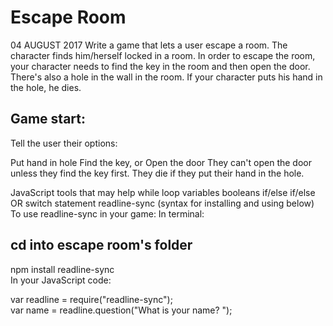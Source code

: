 # Escape Room
04 AUGUST 2017
Write a game that lets a user escape a room. The character finds him/herself locked in a room. In order to escape the room, your character needs to find the key in the room and then open the door. There's also a hole in the wall in the room. If your character puts his hand in the hole, he dies.

## Game start:
Tell the user their options:

Put hand in hole
Find the key, or
Open the door
They can't open the door unless they find the key first. 
They die if they put their hand in the hole.

JavaScript tools that may help
while loop
variables
booleans
if/else if/else OR switch statement
readline-sync (syntax for installing and using below)
To use readline-sync in your game:
In terminal:

## cd into escape room's folder
npm install readline-sync  
In your JavaScript code:

var readline = require("readline-sync");  
var name = readline.question("What is your name? ");  
